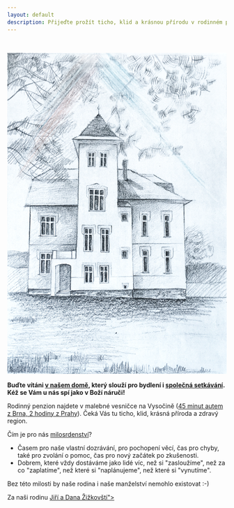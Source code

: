 ```yaml
---
layout: default
description: Přijeďte prožít ticho, klid a krásnou přírodu v rodinném penzionu v malebné vesničce na Vysočině.
---
```


&nbsp;

<img src="images/kresba.png" alt="Kresba domu s paprsky milosrdenství" title="Autor: Jana Hejlová, http://janahejlova.info/" class="illustration illustration--left">

**Buďte vítáni [v našem domě](/o-dome), který slouží pro bydlení i&nbsp;[společná setkávání](/akce-a-ubytovani). Kéž se Vám u&nbsp;nás spí jako v&nbsp;Boží náruči!**

Rodinný penzion najdete v malebné vesničce na Vysočině ([45&nbsp;minut autem z&nbsp;Brna, 2&nbsp;hodiny z&nbsp;Prahy](/kontakt#cesta-z-brna)). Čeká Vás tu ticho, klid, krásná příroda a&nbsp;zdravý region.

Čím je pro nás [milosrdenství](/o-milosrdenstvi)?

- Časem pro naše vlastní dozrávání, pro pochopení věcí, čas pro chyby, také pro zvolání o pomoc, čas pro nový začátek po zkušenosti.
- Dobrem, které vždy dostáváme jako lidé víc, než si "zasloužíme", než za co "zaplatíme", než které si "naplánujeme", než které si "vynutíme".

Bez této milosti by naše rodina i naše manželství nemohlo existovat :-) 

<p class="content-attention">
	Za naši rodinu <a href="/domaci-a-lektori">Jiří a Dana Žižkovští"></a>
</p>
